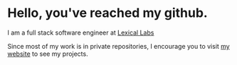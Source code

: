 # Hello, you've reached my github.

I am a full stack software engineer at [Lexical Labs](https://www.lexicallabs.com/)

Since most of my work is in private repositories, I encourage you to visit [my website](https://www.joetorsney.com) to see my projects.
